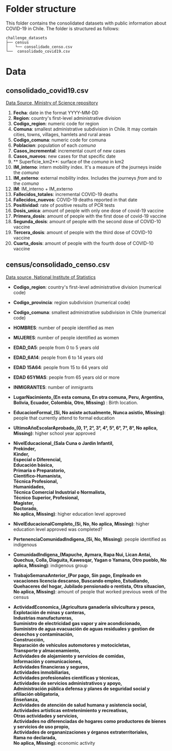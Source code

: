 # Folder structure

This folder contains the consolidated datasets with public information about COVID-19 in Chile. 
The folder is structured as follows:

```
challenge_datasets
├── census
│   └── consolidado_censo.csv
└──  consolidado_covid19.csv
```

# Data
## consolidado_covid19.csv

[Data Source, Ministry of Science repository](https://github.com/MinCiencia/Datos-COVID19)

1. **Fecha**: date in the format YYYY-MM-DD
2. **Region**: country's first-level administrative division
3. **Codigo_region**: numeric code for region
4. **Comuna**: smallest administrative subdivision in Chile. It may contain cities, towns, villages, hamlets and rural areas
5. **Codigo_comuna**: numeric code for comuna
6. **Poblacion**: population of each *comuna*
7. **Casos_incremental**: incremental count of new cases
8. **Casos_nuevos**: new cases for that specific date
9. ** Superficie_km2**: surface of the *comuna* in km2
10. **IM_interno**:  intern mobility index. It's a measure of the journeys inside the *comuna*
11. **IM_externo**: external mobility index. Includes the journeys *from* and *to* the *comuna*
12. **IM**: IM_interno + IM_externo
13. **Fallecidos_totales**: incremental COVID-19 deaths
14. **Fallecidos_nuevos**: COVID-19 deaths reported in that date
15. **Positividad**: rate of positive results of PCR tests
16. **Dosis_unica**: amount of people with only one dose of covid-19 vaccine
17. **Primera_dosis**: amount of people with the first dose of covid-19 vaccine
18. **Segunda_dosis**: amount of people with the second dose of COVID-10 vaccine
19. **Tercera_dosis**: amount of people with the third dose of COVID-10 vaccine
20. **Cuarta_dosis**: amount of people with the fourth dose of COVID-10 vaccine

## census/consolidado_censo.csv

[Data source, National Institute of Statistics](https://www.ine.cl/estadisticas/sociales/censos-de-poblacion-y-vivienda/censo-de-poblacion-y-vivienda)

- **Codigo_region**:  country's first-level administrative division (numerical code)

- **Codigo_provincia**: region subdivision (numerical code)

- **Codigo_comuna**: smallest administrative subdivision in Chile (numerical code)

- **HOMBRES**: number of people identified as men

- **MUJERES**: number of people identified as women

- **EDAD_0A5**: people from 0 to 5 years old

- **EDAD_6A14**: people from 6 to 14 years old

- **EDAD 15A64**: people from 15 to 64 years old

- **EDAD 65YMAS**: people from 65 years old or more

- **INMIGRANTES**: number of inmigrants

- **LugarNacimiento_(En esta comuna, 
                     En otra comuna,
                     Peru, 
                     Argentina,
                     Bolivia, 
                     Ecuador, 
                     Colombia,
                     Otro, 
                     Missing)** : Birth location. 

- **EducacionFormal_(Si,
                     No asiste actualmente, 
                     Nunca asistio, 
                     Missing)**: people that currently attend to formal education

- **UltimoAñoEscolarAprobado_(0, 
                              1°, 
                              2°, 
                              3°, 
                              4°, 
                              5°, 
                              6°, 
                              7°, 
                              8°, 
                              No aplica, Missing)**: higher school year approved

- **NivelEducacional_(Sala Cuna o Jardin Infantil, <br />
                      Prekinder, <br />
                      Kinder, <br />
                      Especial o Diferencial, <br />
                      Educación básica, <br />
                      Primaria o Preparatorio, <br /> 
                      Cientifico-Humanista, <br />
                      Técnica Profesional, <br />
                      Humanidades, <br />
                      Técnica Comercial Industrial o Normalista, <br />
                      Técnico Superior, Profesional, <br />
                      Magister, <br />
                      Doctorado, <br />
                      No aplica, Missing)**: higher education level approved

- **NivelEducacionalCompleto_(Si, 
                              No, 
                              No aplica, Missing)**: higher education level approved was completed?

- **PertenenciaComunidadIndigena_(Si, No, Missing)**: people identified as indigenous

- **ComunidadIndigena_(Mapuche, 
                       Aymara, 
                       Rapa Nui, 
                       Lican Antai, 
                       Quechua, 
                       Colla, 
                       Diaguita, 
                       Kawesqar, 
                       Yagan o Yamana, 
                       Otro pueblo, 
                       No aplica, Missing)**: indigenous group

- **TrabajoSemanaAnterior_(Por pago, 
                           Sin pago, 
                           Empleado en vacaciones licencia descanso, 
                           Buscando empleo, 
                           Estudiando, 
                           Quehaceres del hogar, 
                           Jubilado pensionado o rentista, 
                           Otra situacion, 
                           No aplica, Missing)**: amount of people that worked previous week of the census

- **ActividadEconomica_(Agricultura ganadería silvicultura y pesca, <br />
                        Explotación de minas y canteras, <br />
                        Industrias manufactureras, <br />
                        Suministro de electricidad gas vapor y aire acondicionado, <br />
                        Suministro de agua evacuación de aguas residuales y gestion de desechos y contaminación, <br />
                        Construcción, <br />
                        Reparación de vehiculos automotores y motocicletas, <br />
                        Transporte y almacenamiento, <br />
                        Actividades de alojamiento y servicios de comidas, <br />
                        Información y comunicaciones, <br />
                        Actividades financieras y seguros, <br />
                        Actividades inmobiliarias, <br />
                        Actividades profesionales científicas y técnicas, <br />
                        Actividades de servicios administrativos y apoyo, <br />
                        Administración pública defensa y planes de seguridad social y afiliación obligatoria, <br />
                        Enseñanza, <br />
                        Actividades de atención de salud humana y asistencia social, <br />
                        Actividades artísticas entretenimiento y recreativas, <br />
                        Otras actividades y servicios, <br />
                        Actividades no diferenciadas de hogares como productores de bienes y servicios de uso propio, <br />
                        Actividades de organanizaciones y órganos extraterritoriales, <br />
                        Rama no declarada, <br />
                        No aplica, Missing)**: economic activity
